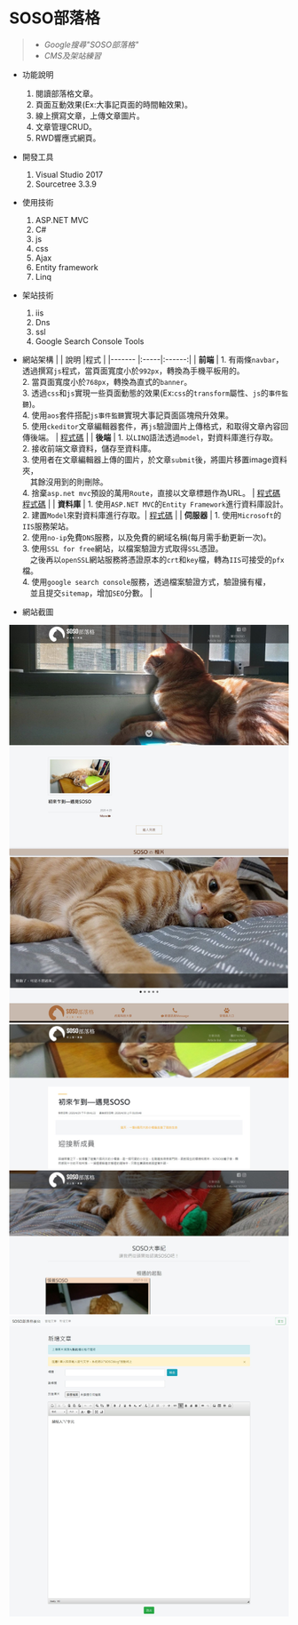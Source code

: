 # SOSO部落格
> * _Google搜尋"SOSO部落格"_  
> * _CMS及架站練習_   

* 功能說明
  1. 閱讀部落格文章。
  2. 頁面互動效果(Ex:大事記頁面的時間軸效果)。
  3. 線上撰寫文章，上傳文章圖片。
  4. 文章管理CRUD。
  5. RWD響應式網頁。

* 開發工具
  1. Visual Studio 2017
  2. Sourcetree 3.3.9

* 使用技術
  1. ASP.NET MVC
  2. C#
  3. js
  4. css
  5. Ajax
  6. Entity framework
  7. Linq

* 架站技術
  1. iis
  2. Dns
  3. ssl
  4. Google Search Console Tools
  
* 網站架構
  |        | 說明 |程式 |
  |------- |:-----|:------:|
  | **前端**   |  1. 有兩條`navbar`，透過撰寫`js`程式，當頁面寬度小於`992px`，轉換為手機平板用的。 <br>2. 當頁面寬度小於`768px`，轉換為直式的`banner`。</br> 3. 透過`css`和`js`實現一些頁面動態的效果(Ex:`css`的`transform`屬性、`js`的`事件監聽`)。</br>4. 使用`aos`套件搭配`js事件監聽`實現大事記頁面區塊飛升效果。</br>5. 使用`ckeditor`文章編輯器套件，再`js`驗證圖片上傳格式，和取得文章內容回傳後端。 |  [程式碼](https://github.com/hank444tw/0110Work_online/tree/newmaster/0110Work/Views) |
  | **後端**   |  1. 以`LINQ`語法透過`model`，對資料庫進行存取。</br> 2. 接收前端文章資料，儲存至資料庫。</br> 3. 使用者在文章編輯器上傳的圖片，於文章`submit`後，將圖片移置image資料夾，</br>&emsp;其餘沒用到的則刪除。</br> 4. 捨棄`asp.net mvc`預設的萬用`Route`，直接以文章標題作為URL。 |  [程式碼](https://github.com/hank444tw/0110Work_online/blob/newmaster/0110Work/Controllers/HomeController.cs)</br> [程式碼](https://github.com/hank444tw/0110Work_online/blob/newmaster/0110Work/App_Start/RouteConfig.cs) |
  | **資料庫** | 1. 使用`ASP.NET MVC`的`Entity Framework`進行資料庫設計。</br> 2. 建置`Model`來對資料庫進行存取。| [程式碼](https://github.com/hank444tw/0110Work_online/tree/newmaster/0110Work/Models) |
  | **伺服器** |  1. 使用`Microsoft`的`IIS`服務架站。</br> 2. 使用`no-ip`免費`DNS`服務，以及免費的網域名稱(每月需手動更新一次)。</br> 3. 使用`SSL for free`網站，以檔案驗證方式取得`SSL`憑證。</br>&emsp;之後再以`openSSL`網站服務將憑證原本的`crt`和`key`檔，轉為`IIS`可接受的`pfx`檔。</br> 4. 使用`google search console`服務，透過檔案驗證方式，驗證擁有權，</br>&emsp;並且提交`sitemap`，增加`SEO`分數。 |     

* 網站截圖
<img src="https://github.com/hank444tw/0110Work_online/blob/newmaster/Demo1.jpg" stryle="float:right" />  

<img src="https://github.com/hank444tw/0110Work_online/blob/newmaster/Demo2.jpg" stryle="float:right" />    

<img src="https://github.com/hank444tw/0110Work_online/blob/newmaster/Demo3.jpg" stryle="float:right" />     

<img src="https://github.com/hank444tw/0110Work_online/blob/newmaster/Demo4.jpg" stryle="float:right" />
